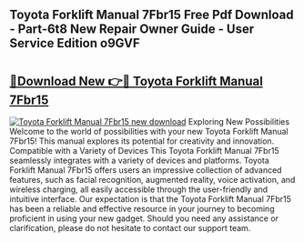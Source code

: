 ## Toyota Forklift Manual 7Fbr15 Free Pdf Download - Part-6t8 New Repair Owner Guide - User Service Edition o9GVF

# <h2><a href="http://bc49274.oget.top/?id=Toyota+Forklift+Manual+7Fbr15">🔗Download New 👉🔴 Toyota Forklift Manual 7Fbr15</a></h2>

[![Toyota Forklift Manual 7Fbr15 new download](https://i.imgur.com/5g1atiW.png)](http://bc49274.oget.top/?id=Toyota+Forklift+Manual+7Fbr15)
Exploring New Possibilities Welcome to the world of possibilities with your new Toyota Forklift Manual 7Fbr15! This manual explores its potential for creativity and innovation. Compatible with a Variety of Devices This Toyota Forklift Manual 7Fbr15 seamlessly integrates with a variety of devices and platforms. Toyota Forklift Manual 7Fbr15 offers users an impressive collection of advanced features, such as facial recognition, augmented reality, voice activation, and wireless charging, all easily accessible through the user-friendly and intuitive interface. Our expectation is that the Toyota Forklift Manual 7Fbr15 has been a reliable and effective resource in your journey to becoming proficient in using your new gadget. Should you need any assistance or clarification, please do not hesitate to contact our support team.
